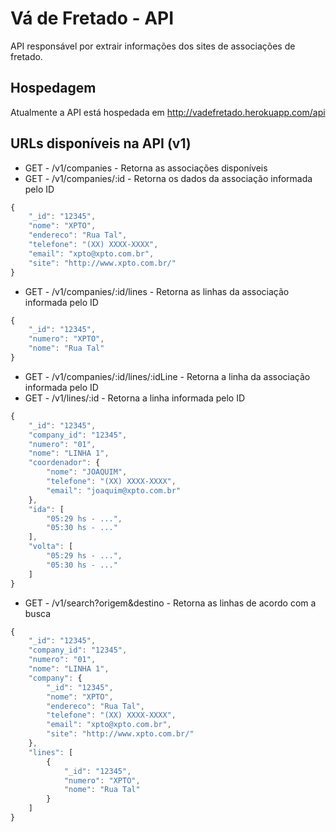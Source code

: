 Vá de Fretado - API
===============

API responsável por extrair informações dos sites de associações de fretado.

Hospedagem
---------------------------------------------
Atualmente a API está hospedada em http://vadefretado.herokuapp.com/api


URLs disponíveis na API (v1)
---------------------------------------------
* GET - /v1/companies - Retorna as associações disponíveis
* GET - /v1/companies/:id - Retorna os dados da associação informada pelo ID 

```javascript
{
    "_id": "12345",
    "nome": "XPTO",
    "endereco": "Rua Tal",
    "telefone": "(XX) XXXX-XXXX",
    "email": "xpto@xpto.com.br",
    "site": "http://www.xpto.com.br/"
}
```

* GET - /v1/companies/:id/lines - Retorna as linhas da associação informada pelo ID 

```javascript
{
    "_id": "12345",
    "numero": "XPTO",
    "nome": "Rua Tal"
}
```

* GET - /v1/companies/:id/lines/:idLine - Retorna a linha da associação informada pelo ID 
* GET - /v1/lines/:id - Retorna a linha informada pelo ID 

```javascript
{
    "_id": "12345",
    "company_id": "12345",
    "numero": "01",
    "nome": "LINHA 1",
    "coordenador": {
        "nome": "JOAQUIM",
        "telefone": "(XX) XXXX-XXXX",
        "email": "joaquim@xpto.com.br"
    },
    "ida": [
        "05:29 hs - ...",
        "05:30 hs - ..."
    ],
    "volta": [
        "05:29 hs - ...",
        "05:30 hs - ..."
    ]
}
```

* GET - /v1/search?origem&destino - Retorna as linhas de acordo com a busca 

```javascript
{
    "_id": "12345",
    "company_id": "12345",
    "numero": "01",
    "nome": "LINHA 1",
    "company": {
        "_id": "12345",
        "nome": "XPTO",
        "endereco": "Rua Tal",
        "telefone": "(XX) XXXX-XXXX",
        "email": "xpto@xpto.com.br",
        "site": "http://www.xpto.com.br/"
    },
    "lines": [
        {
            "_id": "12345",
            "numero": "XPTO",
            "nome": "Rua Tal"
        }
    ]
}
```